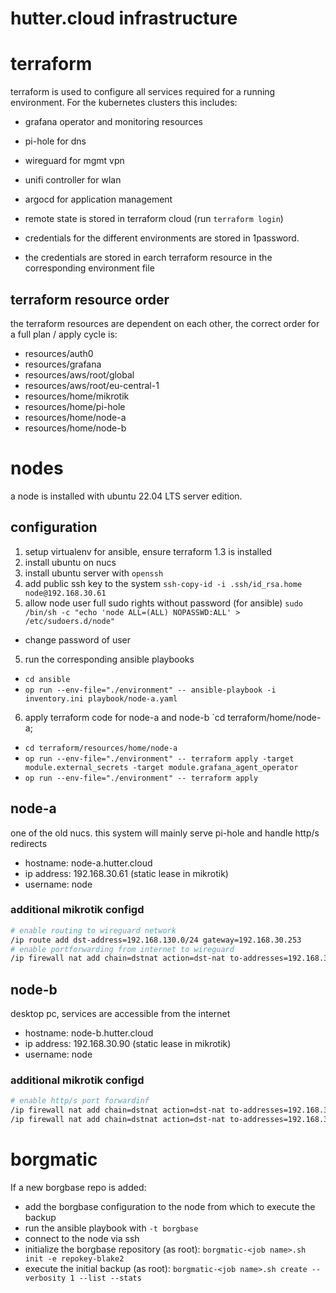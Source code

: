 # hutter.cloud infrastructure

# terraform

terraform is used to configure all services required for a running environment.
For the kubernetes clusters this includes:
- grafana operator and monitoring resources
- pi-hole for dns
- wireguard for mgmt vpn
- unifi controller for wlan
- argocd for application management

- remote state is stored in terraform cloud (run `terraform login`)
- credentials for the different environments are stored in 1password.
- the credentials are stored in earch terraform resource in the corresponding environment file

## terraform resource order

the terraform resources are dependent on each other, the correct order for a full plan / apply cycle is:
- resources/auth0
- resources/grafana
- resources/aws/root/global
- resources/aws/root/eu-central-1
- resources/home/mikrotik
- resources/home/pi-hole
- resources/home/node-a
- resources/home/node-b

# nodes

a node is installed with ubuntu 22.04 LTS server edition.
## configuration
1. setup virtualenv for ansible, ensure terraform 1.3 is installed
1. install ubuntu on nucs
2. install ubuntu server with `openssh`
3. add public ssh key to the system `ssh-copy-id -i .ssh/id_rsa.home node@192.168.30.61`
4. allow node user full sudo rights without password (for ansible) `sudo /bin/sh -c "echo 'node ALL=(ALL) NOPASSWD:ALL' > /etc/sudoers.d/node"`
- change password of user
5. run the corresponding ansible playbooks 
  - `cd ansible`
  - `op run --env-file="./environment" -- ansible-playbook -i inventory.ini playbook/node-a.yaml`
6. apply terraform code for node-a and node-b `cd terraform/home/node-a; 
  - `cd terraform/resources/home/node-a`
  - `op run --env-file="./environment" -- terraform apply -target module.external_secrets -target module.grafana_agent_operator`
  - `op run --env-file="./environment" -- terraform apply`


## node-a

one of the old nucs. this system will mainly serve pi-hole and handle http/s redirects
- hostname: node-a.hutter.cloud
- ip address: 192.168.30.61 (static lease in mikrotik)
- username: node

### additional mikrotik configd

```bash
# enable routing to wireguard network
/ip route add dst-address=192.168.130.0/24 gateway=192.168.30.253
# enable portforwarding from internet to wireguard
/ip firewall nat add chain=dstnat action=dst-nat to-addresses=192.168.30.61 to-ports=32767 protocol=udp in-interface=bridge-vlan200 dst-port=32767
```

## node-b

desktop pc, services are accessible from the internet
- hostname: node-b.hutter.cloud
- ip address: 192.168.30.90 (static lease in mikrotik)
- username: node

### additional mikrotik configd

```bash
# enable http/s port forwardinf
/ip firewall nat add chain=dstnat action=dst-nat to-addresses=192.168.30.90 to-ports=80 protocol=tcp in-interface=bridge-vlan200 dst-port=80
/ip firewall nat add chain=dstnat action=dst-nat to-addresses=192.168.30.90 to-ports=443 protocol=tcp in-interface=bridge-vlan200 dst-port=443
```

# borgmatic

If a new borgbase repo is added:
- add the borgbase configuration to the node from which to execute the backup
- run the ansible playbook with `-t borgbase`
- connect to the node via ssh
- initialize the borgbase repository (as root): `borgmatic-<job name>.sh init -e repokey-blake2`
- execute the initial backup (as root): `borgmatic-<job name>.sh create --verbosity 1 --list --stats`
